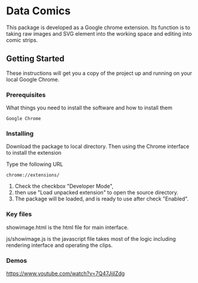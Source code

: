 # Data Comics

This package is developed as a Google chrome extension. Its function is to taking raw images and SVG element into the working space and editing into comic strips.

## Getting Started


These instructions will get you a copy of the project up and running on your local Google Chrome.

### Prerequisites

What things you need to install the software and how to install them

```
Google Chrome
```

### Installing

Download the package to local directory. Then using the Chrome interface to install the extension

Type the following URL
```
chrome://extensions/
```
1. Check the checkbox "Developer Mode",
2. then use "Load unpacked extension" to open the source directory.
3. The package will be loaded, and is ready to use after   check "Enabled".


### Key files

showimage.html is the html file for main interface.

js/showimage.js is the javascript file takes most of the logic including rendering interface and operating the clips.

### Demos
https://www.youtube.com/watch?v=7Q47JjjlZdg
